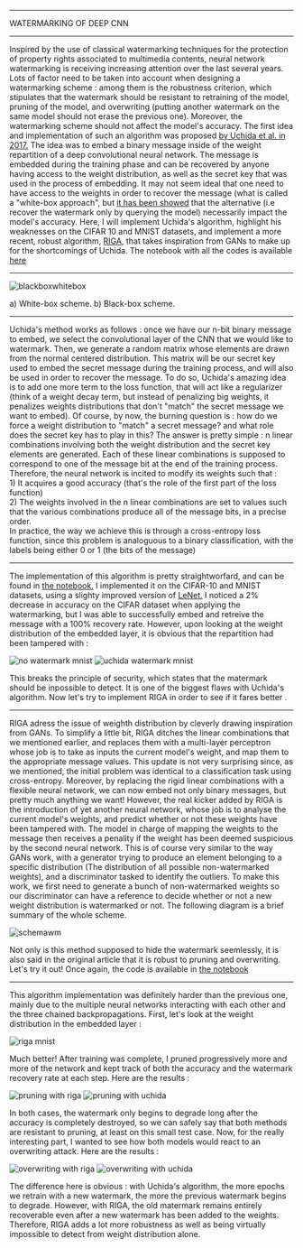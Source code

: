 
---

<p class="titletext">WATERMARKING OF DEEP CNN</p>

---

<p class="articletext">Inspired by the use of classical watermarking techniques for the protection of property rights associated to multimedia contents, neural network watermarking is receiving increasing attention over the last several years. Lots of factor need to be taken into account when designing a watermarking scheme : among them is the robustness criterion, which stipulates that the watermark should be resistant to retraining of the model, pruning of the model, and overwriting (putting another watermark on the same model should not erase the previous one). Moreover, the watermarking scheme should not affect the model's accuracy. The first idea and implementation of such an algorithm was proposed <a href="https://arxiv.org/abs/1701.04082" class="linkedinlink">by Uchida et al. in 2017.</a> The idea was to embed a binary message inside of the weight repartition of a deep convolutional neural network. The message is embedded during the training phase and can be recovered by anyone having access to the weight distribution, as well as the secret key that was used in the process of embedding. It may not seem ideal that one need to have access to the weights in order to recover the message (what is called a "white-box approach", but <a href="https://arxiv.org/abs/1906.07745" class="linkedinlink">it has been showed</a> that the alternative (i.e recover the watermark only by querying the model) necessarily impact the model's accuracy. Here, I will implement Uchida's algorithm, highlight his weaknesses on the CIFAR 10 and MNIST datasets, and implement a more recent, robust algorithm, <a href="https://arxiv.org/abs/1910.14268" class="linkedinlink">RIGA</a>, that takes inspiration from GANs to make up for the shortcomings of Uchida. The notebook with all the codes is available <a href="https://colab.research.google.com/drive/1DUnfiuhqV2FR3V9jndP47zLTmsFhyNh2" class="linkedinlink">here</a> </p> 

---

<img src="images/blackboxwhitebow.png?raw=true" alt="blackboxwhitebox"/>
<p class="articletext">a) White-box scheme. b) Black-box scheme.
  
---

<p class="articletext">Uchida's method works as follows : once we have our n-bit binary message to embed, we select the convolutional layer of the CNN that we would like to watermark. Then, we generate a random matrix whose elements are drawn from the normal centered distribution. This matrix will be our secret key used to embed the secret message during the training process, and will also be used in order to recover the message. To do so, Uchida's amazing idea is to add one more term to the loss function, that will act like a regularizer (think of a weight decay term, but instead of penalizing big weights, it penalizes weights distributions that don't "match" the secret message we want to embed). Of course, by now, the burning question is : how do we force a weight distribution to "match" a secret message? and what role does the secret key has to play in this? The answer is pretty simple : n linear combinations involving both the weight distribution and the secret key elements are generated. Each of these linear combinations is supposed to correspond to one of the message bit at the end of the training process. Therefore, the neural network is incited to modify its weights such that : <br>
1) It acquires a good accuracy (that's the role of the first part of the loss function) <br>
2) The weights involved in the n linear combinations are set to values such that the various combinations produce all of the message bits, in a precise order.<br>
In practice, the way we achieve this is through a cross-entropy loss function, since this problem is analoguous to a binary classification, with the labels being either 0 or 1 (the bits of the message) </p>

---

<p class="articletext">The implementation of this algorithm is pretty straightworfard, and can be found in <a href="https://colab.research.google.com/drive/1DUnfiuhqV2FR3V9jndP47zLTmsFhyNh2" class="linkedinlink">the notebook.</a> I implemented it on the CIFAR-10 and MNIST datasets, using a slighty improved version of <a href="https://en.wikipedia.org/wiki/LeNet" class="linkedinlink">LeNet.</a> I noticed a 2% decrease in accuracy on the CIFAR dataset when applying the watermarking, but I was able to successfully embed and retreive the message with a 100% recovery rate. However, upon looking at the weight distribution of the embedded layer, it is obvious that the repartition had been tampered with :</p>

<img src="images/no_wm_mnist.png?raw=true" alt="no watermark mnist"/>
<img src="images/uchida_mnist.png?raw=true" alt="uchida watermark mnist"/>

<p class="articletext">This breaks the principle of security, which states that the matermark should be inpossible to detect. It is one of the biggest flaws with Uchida's algorithm. Now let's try to implement RIGA in order to see if it fares better .</p>

---

<p class="articletext">RIGA adress the issue of weighth distribution by cleverly drawing inspiration from GANs. To simplify a little bit, RIGA ditches the linear combinations that we mentioned earlier, and replaces them with a multi-layer perceptron whose job is to take as inputs the current model's weight, and map them to the appropriate message values. This update is not very surprising since, as we mentioned, the initial problem was identical to a classification task using cross-entropy. Moreover, by replacing the rigid linear combinations with a flexible neural network, we can now embed not only binary messages, but pretty much anything we want! However, the real kicker added by RIGA is the introduction of yet another neural network, whose job is to analyse the current model's weights, and predict whether or not these weights have been tampered with. The model in charge of mapping the weights to the message then receives a penality if the weight has been deemed suspicious by the second neural network. This is of course very similar to the way GANs work, with a generator trying to produce an element belonging to a specific distribution (The distribution of all possible non-watermarked weights), and a discriminator tasked to identify the outliers. To make this work, we first need to generate a bunch of non-watermarked weights so our discriminator can have a reference to decide whether or not a new weight distribution is watermarked or not. The following diagram is a brief summary of the whole scheme.</p>


<img src="images/schemawm.png?raw=true" alt="schemawm"/>

<p class="articletext">Not only is this method supposed to hide the watermark seemlessly, it is also said in the original article that it is robust to pruning and overwriting. Let's try it out! Once again, the code is available in <a href="https://colab.research.google.com/drive/1DUnfiuhqV2FR3V9jndP47zLTmsFhyNh2" class="linkedinlink">the notebook</a></p>

---

<p class="articletext">This algorithm implementation was definitely harder than the previous one, mainly due to the multiple neural networks interacting with each other and the three chained backpropagations. First, let's look at the weight distribution in the embedded layer :</p>

<img src="images/riga_mnist.png?raw=true" alt="riga mnist"/>

<p class="articletext">Much better! After training was complete, I pruned progressively more and more of the network and kept track of both the accuracy and the watermark recovery rate at each step. Here are the results :</p>

<img src="images/cifar_riga_pruning.png?raw=true" alt="pruning with riga"/>
<img src="images/cifar_uchida_pruning.png?raw=true" alt="pruning with uchida"/>

<p class="articletext">In both cases, the watermark only begins to degrade long after the accuracy is completely destroyed, so we can safely say that both methods are resistant to pruning, at least on this small test case. Now, for the really interesting part, I wanted to see how both models would react to an overwriting attack. Here are the results :</p>

<img src="images/overwriting_mnist_riga.png?raw=true" alt="overwriting with riga"/>
<img src="images/overwriting_mnist_uchida.png?raw=true" alt="overwriting with uchida"/>

<p class="articletext">The difference here is obvious : with Uchida's algorithm, the more epochs we retrain with a new watermark, the more the previous watermark begins to degrade. However, with RIGA, the old matermark remains entirely recoverable even after a new watermark has been added to the weights. Therefore, RIGA adds a lot more robustness as well as being virtually impossible to detect from weight distribution alone.</p>
